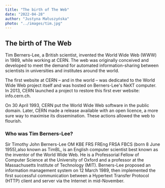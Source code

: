 ```yaml
---
title: "The birth of The Web"
date: "2022-04-28"
author: "Justyna Małuszyńska"
photo: "../images/tim.jpg"
---
```


## The birth of The Web

Tim Berners-Lee, a British scientist, invented the World Wide Web (WWW) in 1989, while working at CERN.
The web was originally conceived and developed to meet the demand for automated information-sharing between scientists in universities and institutes around the world.

The first website at CERN – and in the world – was dedicated to the World Wide Web project itself and was hosted on Berners-Lee's NeXT computer. In 2013, CERN launched a project to restore this first ever website: info.cern.ch.

On 30 April 1993, CERN put the World Wide Web software in the public domain. Later, CERN made a release available with an open licence, a more sure way to maximise its dissemination. These actions allowed the web to flourish.

### Who was Tim Berners-Lee?

Sir Timothy John Berners-Lee OM KBE FRS FREng FRSA FBCS (born 8 June 1955),also known as TimBL, is an English computer scientist best known as the inventor of the World Wide Web. He is a Professorial Fellow of Computer Science at the University of Oxford and a professor at the Massachusetts Institute of Technology (MIT).
Berners-Lee proposed an information management system on 12 March 1989, then implemented the first successful communication between a Hypertext Transfer Protocol (HTTP) client and server via the Internet in mid-November.
